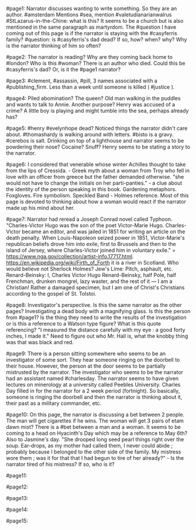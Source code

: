 #page1: Narrator discusses wanting to write something. So they are an author. #amsterdam Mentions #sea, mention #valetudianarianwalrus #StLazarus-in-the-Chine: what is this? It seems to be a church but is also mentioned in the same paragraph as martyrdom. The #question I have coming out of this page is if the narrator is staying with the #casyferris family? #question: is #casyferris's dad dead? If so, how? when? why? Why is the narrator thinking of him so often?

#page2: The narrator is reading? Why are they coming back home to #london? Who is this #woman? There is an author who died. Could this be #casyferris's dad? Or, is it the #page1 narrator? 

#page3: #clement, #assassin, #pill, 3 names associated with a #publishing_firm. Less than a week until someone is killed ( #justice ).

#page4: Piled abomination? The queen? Old man walking in the puddles and wants to talk to Annie. Another purpose? Henry was accused of a crime? A little boy is playing and might tumble into the sea, perhaps already has?

#page5: #henry #evelynhope dead? Noticed things the narrator didn't care about. #thomashardy is walking around with letters. #bisto is a gravy. #cerebos is salt. Drinking on top of a lighthouse and narrator seems to be powdering their nose? Cocaine? Snuff? Henry seems to be stating a story to the narrator. 

#page6: I considered that venerable whose winter Achilles thought to take from the lips of
Cressida. - Greek myth about a woman from Troy who fell in love with an officer from greece but the father demanded otherwise. "she would not have to change the initials on her parti-panties." - a clue about the identity of the person speaking in this book. Gardening metaphors. Foxgloves. Fire symbolism. Speckled Band - Holmes reference. Most of this page is devoted to thinking about how a woman would react if the narrator made up his mind about her.

#page7: Narrator had reread a Joseph Conrad novel called Typhoon. "Charles-Victor Hugo was the son of the poet Victor-Marie Hugo. Charles-Victor became an editor, and was jailed in 1851 for writing an article on the death penalty. When Louis-Napoleon seized power in 1851, Victor-Marie's republican beliefs drove him into exile, first to Brussels and then to the island of Jersey, where Charles-Victor joined him in voluntary exile." = https://www.nga.gov/collection/artist-info.17717.html. https://en.wikipedia.org/wiki/Firth_of_Forth it is a river in Scotland. Who would believe not Sherlock Holmes? Jew's Lime: Pitch, asphault, etc. Renard-Beinsky: I, Charles Victor Hugo Renard-Beinsky, half Pole, half Frenchman, drunken mongrel, lazy waster, and the rest of it — I am a Christian! Rather a damaged specimen, but I am one of Christ's Christians according  to the gospel of St. Tolstoi. 

#page8: Investigator's perspective. Is this the same narrator as the other pages? Investigating a dead body with a magnifying glass. Is this the person from #page1? Is the thing they need to write the results of the investigation or is this a reference to a Watson type figure? What is this quote referencing? "I measured the distance carefully with my eye : a good forty inches, I made it." Need to figure out who Mr. Hall is, what the knobby thing was that was black and red.

#page9: There is a person sitting somewhere who seems to be an investigator of some sort. They hear someone ringing on the doorbell to their house. However, the person at the door seems to be partially mistrusted by the narrator. The investigator who seems to be the narrator had an assistant named #charlesday. The narrator seems to have given lectures on minerology at a university called Peebles University. Charles Day filled in for the narrator for a 2 week period (fortnight). So basically, someone is ringing the doorbell and then the narrator is thinking about it, their past as a military commander, etc. 

#page10: On this page, the narrator is discussing a bet between 2 people. The man will get cigarettes if he wins. The woman will get 3 pairs of etam dawn mist? There is a #bet between a man and a woman. It seems to be coming to a head on Hyacinth's Day which may be a reference to May 6th? Also to Jasmine's day. "She drooped long seed pearl things right over the soup. Ear-drops, as my mother had called them, I never could abide ; probably because I belonged to the other side of the family. My mistress wore them ; was it for that that I had begun to tire of her already?" - Is the narrator tired of his mistress? If so, who is it?

#page11:

#page12:

#page13:

#page14:

#page15:

